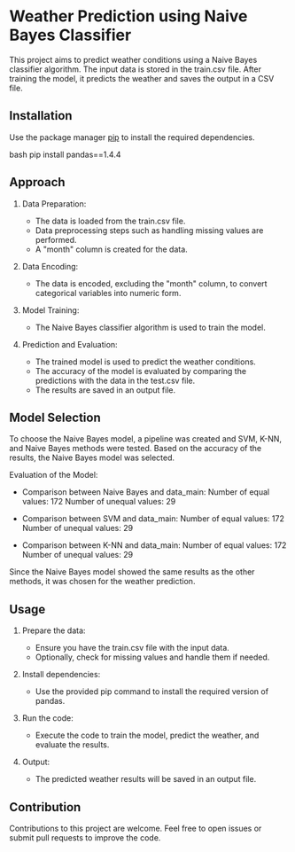 # Weather Prediction using Naive Bayes Classifier

This project aims to predict weather conditions using a Naive Bayes classifier algorithm. The input data is stored in the train.csv file. After training the model, it predicts the weather and saves the output in a CSV file.

## Installation

Use the package manager [pip](https://pip.pypa.io/en/stable/) to install the required dependencies.

bash
pip install pandas==1.4.4

## Approach

1. Data Preparation:
   - The data is loaded from the train.csv file.
   - Data preprocessing steps such as handling missing values are performed.
   - A "month" column is created for the data.

2. Data Encoding:
   - The data is encoded, excluding the "month" column, to convert categorical variables into numeric form.

3. Model Training:
   - The Naive Bayes classifier algorithm is used to train the model.

4. Prediction and Evaluation:
   - The trained model is used to predict the weather conditions.
   - The accuracy of the model is evaluated by comparing the predictions with the data in the test.csv file.
   - The results are saved in an output file.

## Model Selection

To choose the Naive Bayes model, a pipeline was created and SVM, K-NN, and Naive Bayes methods were tested. Based on the accuracy of the results, the Naive Bayes model was selected.

Evaluation of the Model:

- Comparison between Naive Bayes and data_main:
   Number of equal values: 172
   Number of unequal values: 29

- Comparison between SVM and data_main:
   Number of equal values: 172
   Number of unequal values: 29

- Comparison between K-NN and data_main:
   Number of equal values: 172
   Number of unequal values: 29

Since the Naive Bayes model showed the same results as the other methods, it was chosen for the weather prediction.

## Usage

1. Prepare the data:
   - Ensure you have the train.csv file with the input data.
   - Optionally, check for missing values and handle them if needed.

2. Install dependencies:
   - Use the provided pip command to install the required version of pandas.

3. Run the code:
   - Execute the code to train the model, predict the weather, and evaluate the results.

4. Output:
   - The predicted weather results will be saved in an output file.

## Contribution

Contributions to this project are welcome. Feel free to open issues or submit pull requests to improve the code.